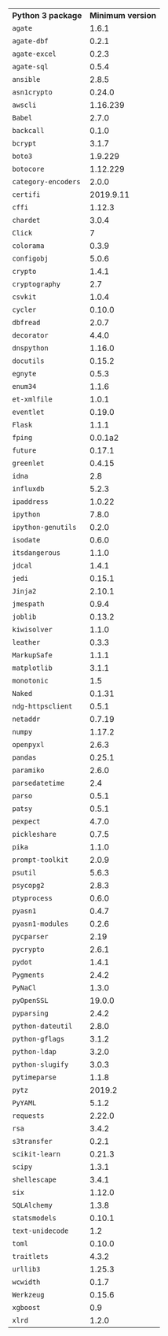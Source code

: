 <table>
<tr><th>Python 3 package</th><th>Minimum version</th></tr>
<tr><td><code>agate</code></td><td>1.6.1</td></tr>
<tr><td><code>agate-dbf</code></td><td>0.2.1</td></tr>
<tr><td><code>agate-excel</code></td><td>0.2.3</td></tr>
<tr><td><code>agate-sql</code></td><td>0.5.4</td></tr>
<tr><td><code>ansible</code></td><td>2.8.5</td></tr>
<tr><td><code>asn1crypto</code></td><td>0.24.0</td></tr>
<tr><td><code>awscli</code></td><td>1.16.239</td></tr>
<tr><td><code>Babel</code></td><td>2.7.0</td></tr>
<tr><td><code>backcall</code></td><td>0.1.0</td></tr>
<tr><td><code>bcrypt</code></td><td>3.1.7</td></tr>
<tr><td><code>boto3</code></td><td>1.9.229</td></tr>
<tr><td><code>botocore</code></td><td>1.12.229</td></tr>
<tr><td><code>category-encoders</code></td><td>2.0.0</td></tr>
<tr><td><code>certifi</code></td><td>2019.9.11</td></tr>
<tr><td><code>cffi</code></td><td>1.12.3</td></tr>
<tr><td><code>chardet</code></td><td>3.0.4</td></tr>
<tr><td><code>Click</code></td><td>7</td></tr>
<tr><td><code>colorama</code></td><td>0.3.9</td></tr>
<tr><td><code>configobj</code></td><td>5.0.6</td></tr>
<tr><td><code>crypto</code></td><td>1.4.1</td></tr>
<tr><td><code>cryptography</code></td><td>2.7</td></tr>
<tr><td><code>csvkit</code></td><td>1.0.4</td></tr>
<tr><td><code>cycler</code></td><td>0.10.0</td></tr>
<tr><td><code>dbfread</code></td><td>2.0.7</td></tr>
<tr><td><code>decorator</code></td><td>4.4.0</td></tr>
<tr><td><code>dnspython</code></td><td>1.16.0</td></tr>
<tr><td><code>docutils</code></td><td>0.15.2</td></tr>
<tr><td><code>egnyte</code></td><td>0.5.3</td></tr>
<tr><td><code>enum34</code></td><td>1.1.6</td></tr>
<tr><td><code>et-xmlfile</code></td><td>1.0.1</td></tr>
<tr><td><code>eventlet</code></td><td>0.19.0</td></tr>
<tr><td><code>Flask</code></td><td>1.1.1</td></tr>
<tr><td><code>fping</code></td><td>0.0.1a2</td></tr>
<tr><td><code>future</code></td><td>0.17.1</td></tr>
<tr><td><code>greenlet</code></td><td>0.4.15</td></tr>
<tr><td><code>idna</code></td><td>2.8</td></tr>
<tr><td><code>influxdb</code></td><td>5.2.3</td></tr>
<tr><td><code>ipaddress</code></td><td>1.0.22</td></tr>
<tr><td><code>ipython</code></td><td>7.8.0</td></tr>
<tr><td><code>ipython-genutils</code></td><td>0.2.0</td></tr>
<tr><td><code>isodate</code></td><td>0.6.0</td></tr>
<tr><td><code>itsdangerous</code></td><td>1.1.0</td></tr>
<tr><td><code>jdcal</code></td><td>1.4.1</td></tr>
<tr><td><code>jedi</code></td><td>0.15.1</td></tr>
<tr><td><code>Jinja2</code></td><td>2.10.1</td></tr>
<tr><td><code>jmespath</code></td><td>0.9.4</td></tr>
<tr><td><code>joblib</code></td><td>0.13.2</td></tr>
<tr><td><code>kiwisolver</code></td><td>1.1.0</td></tr>
<tr><td><code>leather</code></td><td>0.3.3</td></tr>
<tr><td><code>MarkupSafe</code></td><td>1.1.1</td></tr>
<tr><td><code>matplotlib</code></td><td>3.1.1</td></tr>
<tr><td><code>monotonic</code></td><td>1.5</td></tr>
<tr><td><code>Naked</code></td><td>0.1.31</td></tr>
<tr><td><code>ndg-httpsclient</code></td><td>0.5.1</td></tr>
<tr><td><code>netaddr</code></td><td>0.7.19</td></tr>
<tr><td><code>numpy</code></td><td>1.17.2</td></tr>
<tr><td><code>openpyxl</code></td><td>2.6.3</td></tr>
<tr><td><code>pandas</code></td><td>0.25.1</td></tr>
<tr><td><code>paramiko</code></td><td>2.6.0</td></tr>
<tr><td><code>parsedatetime</code></td><td>2.4</td></tr>
<tr><td><code>parso</code></td><td>0.5.1</td></tr>
<tr><td><code>patsy</code></td><td>0.5.1</td></tr>
<tr><td><code>pexpect</code></td><td>4.7.0</td></tr>
<tr><td><code>pickleshare</code></td><td>0.7.5</td></tr>
<tr><td><code>pika</code></td><td>1.1.0</td></tr>
<tr><td><code>prompt-toolkit</code></td><td>2.0.9</td></tr>
<tr><td><code>psutil</code></td><td>5.6.3</td></tr>
<tr><td><code>psycopg2</code></td><td>2.8.3</td></tr>
<tr><td><code>ptyprocess</code></td><td>0.6.0</td></tr>
<tr><td><code>pyasn1</code></td><td>0.4.7</td></tr>
<tr><td><code>pyasn1-modules</code></td><td>0.2.6</td></tr>
<tr><td><code>pycparser</code></td><td>2.19</td></tr>
<tr><td><code>pycrypto</code></td><td>2.6.1</td></tr>
<tr><td><code>pydot</code></td><td>1.4.1</td></tr>
<tr><td><code>Pygments</code></td><td>2.4.2</td></tr>
<tr><td><code>PyNaCl</code></td><td>1.3.0</td></tr>
<tr><td><code>pyOpenSSL</code></td><td>19.0.0</td></tr>
<tr><td><code>pyparsing</code></td><td>2.4.2</td></tr>
<tr><td><code>python-dateutil</code></td><td>2.8.0</td></tr>
<tr><td><code>python-gflags</code></td><td>3.1.2</td></tr>
<tr><td><code>python-ldap</code></td><td>3.2.0</td></tr>
<tr><td><code>python-slugify</code></td><td>3.0.3</td></tr>
<tr><td><code>pytimeparse</code></td><td>1.1.8</td></tr>
<tr><td><code>pytz</code></td><td>2019.2</td></tr>
<tr><td><code>PyYAML</code></td><td>5.1.2</td></tr>
<tr><td><code>requests</code></td><td>2.22.0</td></tr>
<tr><td><code>rsa</code></td><td>3.4.2</td></tr>
<tr><td><code>s3transfer</code></td><td>0.2.1</td></tr>
<tr><td><code>scikit-learn</code></td><td>0.21.3</td></tr>
<tr><td><code>scipy</code></td><td>1.3.1</td></tr>
<tr><td><code>shellescape</code></td><td>3.4.1</td></tr>
<tr><td><code>six</code></td><td>1.12.0</td></tr>
<tr><td><code>SQLAlchemy</code></td><td>1.3.8</td></tr>
<tr><td><code>statsmodels</code></td><td>0.10.1</td></tr>
<tr><td><code>text-unidecode</code></td><td>1.2</td></tr>
<tr><td><code>toml</code></td><td>0.10.0</td></tr>
<tr><td><code>traitlets</code></td><td>4.3.2</td></tr>
<tr><td><code>urllib3</code></td><td>1.25.3</td></tr>
<tr><td><code>wcwidth</code></td><td>0.1.7</td></tr>
<tr><td><code>Werkzeug</code></td><td>0.15.6</td></tr>
<tr><td><code>xgboost</code></td><td>0.9</td></tr>
<tr><td><code>xlrd</code></td><td>1.2.0</td></tr>
</table>
